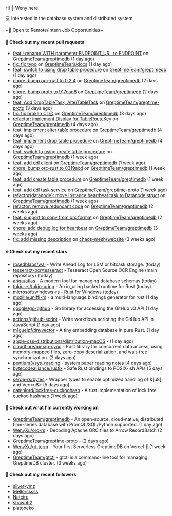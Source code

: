 Hi 👋 Weny here.

💻 Interested in the database system and distributed system.

~🍺 Open to Remote/Intern Job Opportunities~

#### 🔨 Check out my recent pull requests

- [feat!: rename WITH parameter ENDPOINT_URL to ENDPOINT](https://github.com/GreptimeTeam/greptimedb/pull/1904) on [GreptimeTeam/greptimedb](https://github.com/GreptimeTeam/greptimedb) (1 day ago)
- [fix: fix typo](https://github.com/GreptimeTeam/docs/pull/468) on [GreptimeTeam/docs](https://github.com/GreptimeTeam/docs) (1 day ago)
- [feat: switch to using drop table procedure](https://github.com/GreptimeTeam/greptimedb/pull/1901) on [GreptimeTeam/greptimedb](https://github.com/GreptimeTeam/greptimedb) (1 day ago)
- [chore: bump orc-rust to 0.2.4](https://github.com/GreptimeTeam/greptimedb/pull/1894) on [GreptimeTeam/greptimedb](https://github.com/GreptimeTeam/greptimedb) (2 days ago)
- [chore: bump proto to 917ead6](https://github.com/GreptimeTeam/greptimedb/pull/1892) on [GreptimeTeam/greptimedb](https://github.com/GreptimeTeam/greptimedb) (2 days ago)
- [feat: Add DropTableTask, AlterTableTask](https://github.com/GreptimeTeam/greptime-proto/pull/54) on [GreptimeTeam/greptime-proto](https://github.com/GreptimeTeam/greptime-proto) (3 days ago)
- [fix: fix broken CI 😢](https://github.com/GreptimeTeam/greptimedb/pull/1884) on [GreptimeTeam/greptimedb](https://github.com/GreptimeTeam/greptimedb) (3 days ago)
- [refactor: implement Display for TableRouteKey](https://github.com/GreptimeTeam/greptimedb/pull/1879) on [GreptimeTeam/greptimedb](https://github.com/GreptimeTeam/greptimedb) (4 days ago)
- [feat: implement alter table procedure](https://github.com/GreptimeTeam/greptimedb/pull/1878) on [GreptimeTeam/greptimedb](https://github.com/GreptimeTeam/greptimedb) (4 days ago)
- [feat: implement drop table procedure](https://github.com/GreptimeTeam/greptimedb/pull/1872) on [GreptimeTeam/greptimedb](https://github.com/GreptimeTeam/greptimedb) (4 days ago)
- [feat: switch to using create table procedure](https://github.com/GreptimeTeam/greptimedb/pull/1861) on [GreptimeTeam/greptimedb](https://github.com/GreptimeTeam/greptimedb) (1 week ago)
- [feat: add ddl client](https://github.com/GreptimeTeam/greptimedb/pull/1856) on [GreptimeTeam/greptimedb](https://github.com/GreptimeTeam/greptimedb) (1 week ago)
- [chore: bump orc-rust to 0319acd](https://github.com/GreptimeTeam/greptimedb/pull/1847) on [GreptimeTeam/greptimedb](https://github.com/GreptimeTeam/greptimedb) (1 week ago)
- [feat: add create table procedure](https://github.com/GreptimeTeam/greptimedb/pull/1845) on [GreptimeTeam/greptimedb](https://github.com/GreptimeTeam/greptimedb) (1 week ago)
- [feat: add ddl task service](https://github.com/GreptimeTeam/greptime-proto/pull/53) on [GreptimeTeam/greptime-proto](https://github.com/GreptimeTeam/greptime-proto) (1 week ago)
- [refactor(datanode): move Instance heartbeat task to Datanode struct](https://github.com/GreptimeTeam/greptimedb/pull/1832) on [GreptimeTeam/greptimedb](https://github.com/GreptimeTeam/greptimedb) (1 week ago)
- [refactor: remove redundant code](https://github.com/GreptimeTeam/greptimedb/pull/1821) on [GreptimeTeam/greptimedb](https://github.com/GreptimeTeam/greptimedb) (2 weeks ago)
- [feat: support to copy from orc format](https://github.com/GreptimeTeam/greptimedb/pull/1814) on [GreptimeTeam/greptimedb](https://github.com/GreptimeTeam/greptimedb) (2 weeks ago)
- [chore: add debug log for heartbeat](https://github.com/GreptimeTeam/greptimedb/pull/1770) on [GreptimeTeam/greptimedb](https://github.com/GreptimeTeam/greptimedb) (3 weeks ago)
- [fix: add missing description](https://github.com/chaos-mesh/website/pull/389) on [chaos-mesh/website](https://github.com/chaos-mesh/website) (3 weeks ago)

#### ⭐ Check out my recent stars

- [rosedblabs/wal](https://github.com/rosedblabs/wal) - Write Ahead Log for LSM or bitcask storage. (today)
- [tesseract-ocr/tesseract](https://github.com/tesseract-ocr/tesseract) - Tesseract Open Source OCR Engine (main repository) (today)
- [ariga/atlas](https://github.com/ariga/atlas) - A modern tool for managing database schemas (today)
- [tokio-rs/tokio-uring](https://github.com/tokio-rs/tokio-uring) - An io_uring backed runtime for Rust (today)
- [microsoft/windows-rs](https://github.com/microsoft/windows-rs) - Rust for Windows (today)
- [mozilla/uniffi-rs](https://github.com/mozilla/uniffi-rs) - a multi-language bindings generator for rust (1 day ago)
- [google/go-github](https://github.com/google/go-github) - Go library for accessing the GitHub v3 API (1 day ago)
- [actions/github-script](https://github.com/actions/github-script) - Write workflows scripting the GitHub API in JavaScript (1 day ago)
- [m1guelpf/tinyvector](https://github.com/m1guelpf/tinyvector) - A tiny embedding database in pure Rust. (1 day ago)
- [apple-oss-distributions/distribution-macOS](https://github.com/apple-oss-distributions/distribution-macOS) -  (1 day ago)
- [cloudflare/mmap-sync](https://github.com/cloudflare/mmap-sync) - Rust library for concurrent data access, using memory-mapped files, zero-copy deserialization, and wait-free synchronization. (2 days ago)
- [pentium3/sys_reading](https://github.com/pentium3/sys_reading) - system paper reading notes (4 days ago)
- [bytecodealliance/rustix](https://github.com/bytecodealliance/rustix) - Safe Rust bindings to POSIX-ish APIs (5 days ago)
- [serde-rs/bytes](https://github.com/serde-rs/bytes) - Wrapper types to enable optimized handling of &amp;[u8] and Vec&lt;u8&gt; (5 days ago)
- [datenlord/lockfree-cuckoohash](https://github.com/datenlord/lockfree-cuckoohash) - A rust implementation of lock free cuckoo hashmap (1 week ago)

#### 👷 Check out what I'm currently working on

- [GreptimeTeam/greptimedb](https://github.com/GreptimeTeam/greptimedb) - An open-source, cloud-native, distributed time-series database with PromQL/SQL/Python supported. (1 day ago)
- [WenyXu/orc-rs](https://github.com/WenyXu/orc-rs) - Decoding Apache ORC files to Arrow RecordBatch (2 days ago)
- [GreptimeTeam/greptime-proto](https://github.com/GreptimeTeam/greptime-proto) -  (2 days ago)
- [WenyXu/gt-term](https://github.com/WenyXu/gt-term) - Your first Serverless GreptimeDB on Vercel 🤣 (1 week ago)
- [GreptimeTeam/gtctl](https://github.com/GreptimeTeam/gtctl) - gtctl is a command-line tool for managing GreptimeDB cluster. (3 weeks ago)

#### 👯 Check out my recent followers

- [silver-ymz](https://github.com/silver-ymz)
- [Mellorsssss](https://github.com/Mellorsssss)
- [Nateiru](https://github.com/Nateiru)
- [shawnh2](https://github.com/shawnh2)
- [platoneko](https://github.com/platoneko)


